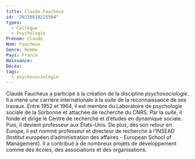 ```yaml
---
title: Claude Faucheux 
id: "20230810225504"
types:
  - Collègue
  - Psychologie
Prénom: Claude
Nom: Faucheux
Genre: Homme
Pays: France
Naissance: 
Décès: 
tags:
  - psychosociologie
---
```


Claude Faucheux a participé à la création de la discipline *psychosociologie*. Il a mené une carrière internationale à la suite de la reconnaissance de ses travaux. Entre 1952 et 1964, il est membre du Laboratoire de psychologie sociale de la Sorbonne et attachée de recherche du CNRS. 
Par la suite, il fonde et dirige le Centre de recherche et d’études en dynamique sociale. Puis, il devient professeur aux États-Unis. De plus, dès son retour en Europe, il est nommé professeur et directeur de recherche à l’INSEAD (Institut européen d’administration des affaires - European School of Management). Il a contribué à de nombreux projets de développement comme des écoles, des associations et des organisations. 
